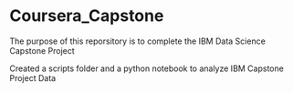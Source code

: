 # Coursera_Capstone
The purpose of this reporsitory is to complete the IBM Data Science Capstone Project 

Created a scripts folder and a python notebook to analyze IBM Capstone Project Data
